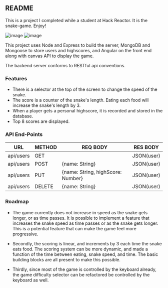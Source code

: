 ## README

This is a project I completed while a student at Hack Reactor. It is the snake-game. Enjoy!

![image](http://i.imgur.com/hApgbLb.png?1)
![image](http://i.imgur.com/B58HoLh.png?1)

This project uses Node and Express to build the server, MongoDB and Mongoose to store users and highscores, and Angular on the front end along with canvas API to display the game.

The backend server conforms to RESTful api conventions.

### Features
- There is a selector at the top of the screen to change the speed of the snake.
- The score is a counter of the snake's length. Eating each food will increase the snake's length by 3.
- When a player gets a personal highscore, it is recorded and stored in the database.
- Top 8 scores are displayed.

### API End-Points
URL|METHOD|REQ BODY|RES BODY|
|---|---|---|---|
|api/users|GET|   |JSON(user)|
|api/users|POST|{name: String}|JSON(user)|
|api/users|PUT|{name: String, highScore: Number}|JSON(user)|
|api/users|DELETE|{name: String}|JSON(user)|


### Roadmap
- The game currently does not increase in speed as the snake gets longer, or as time passes. It is possible to implement a feature that increases the snake speed as time passes or as the snake gets longer. This is a potential feature that can make the game feel more progressive.

- Secondly, the scoring is linear, and increments by 3 each time the snake eats food. The scoring system can be more dynamic, and made a function of the time between eating, snake speed, and time. The basic building blocks are all present to make this possible. 

- Thirdly, since most of the game is controlled by the keyboard already, the game difficulty selector can be refactored be controlled by the keyboard as well.
